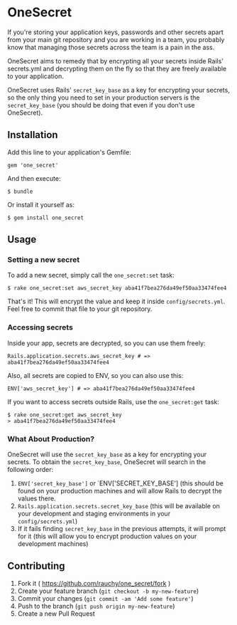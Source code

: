 # OneSecret

If you're storing your application keys, passwords and other secrets apart
from your main git repository and you are working in a team, you
probably know that managing those secrets across the team is a pain in
the ass.

OneSecret aims to remedy that by encrypting all your secrets
inside Rails' secrets.yml and decrypting them on the fly so that they are freely
available to your application.

OneSecret uses Rails' `secret_key_base` as a key for encrypting your
secrets, so the only thing you need to set in your production servers is the `secret_key_base` (you should be doing that even if you don't use OneSecret).

## Installation

Add this line to your application's Gemfile:

    gem 'one_secret'

And then execute:

    $ bundle

Or install it yourself as:

    $ gem install one_secret

## Usage

### Setting a new secret

To add a new secret, simply call the `one_secret:set` task:

    $ rake one_secret:set aws_secret_key aba41f7bea276da49ef50aa33474fee4

That's it! This will encrypt the value and keep it inside
`config/secrets.yml`. Feel free to commit that file to your git
repository.

### Accessing secrets

Inside your app, secrets are decrypted, so you can use them freely:

    Rails.application.secrets.aws_secret_key # => aba41f7bea276da49ef50aa33474fee4

Also, all secrets are copied to ENV, so you can also use this:

    ENV['aws_secret_key'] # => aba41f7bea276da49ef50aa33474fee4

If you want to access secrets outside Rails, use the `one_secret:get`
task:

    $ rake one_secret:get aws_secret_key
    > aba41f7bea276da49ef50aa33474fee4
    
### What About Production?

OneSecret will use the `secret_key_base` as a key for encrypting your secrets. To obtain the `secret_key_base`, OneSecret will search in the following order:

  1. `ENV['secret_key_base']` or `ENV['SECRET_KEY_BASE'] (this should be found on your production machines and will allow Rails to decrypt the values there.
  2. `Rails.application.secrets.secret_key_base` (this will be available on your development and staging environments in your `config/secrets.yml`)
  3. If it fails finding `secret_key_base` in the previous attempts, it will prompt for it (this will allow you to encrypt production values on your development machines)

## Contributing

1. Fork it ( https://github.com/rauchy/one_secret/fork )
2. Create your feature branch (`git checkout -b my-new-feature`)
3. Commit your changes (`git commit -am 'Add some feature'`)
4. Push to the branch (`git push origin my-new-feature`)
5. Create a new Pull Request
